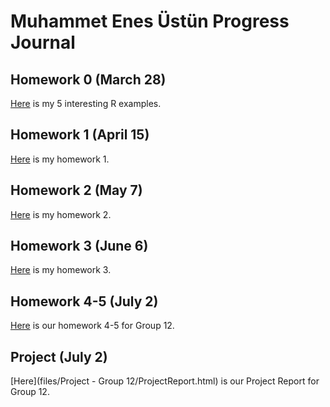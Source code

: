 # Muhammet Enes Üstün Progress Journal

## Homework 0 (March 28)

[Here](files/HW0/IE360_Spring21_Homework0.html) is my 5 interesting R examples.

## Homework 1 (April 15)

[Here](files/HW1/HW1.html) is my homework 1.

## Homework 2 (May 7)

[Here](files/HW2/HW2_21.html) is my homework 2.

## Homework 3 (June 6)

[Here](files/HW3/HW3_21.html) is my homework 3.

## Homework 4-5 (July 2)

[Here](files/HW4-5/HW45_21.html) is our homework 4-5 for Group 12.

## Project (July 2)

[Here](files/Project - Group 12/ProjectReport.html) is our Project Report for Group 12.
